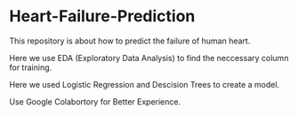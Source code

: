 # Heart-Failure-Prediction
This repository is about how to predict the failure of human heart.

Here we use EDA (Exploratory Data Analysis) to find the neccessary column for training.

Here we used Logistic Regression and Descision Trees to create a model.

Use Google Colabortory for Better Experience.
